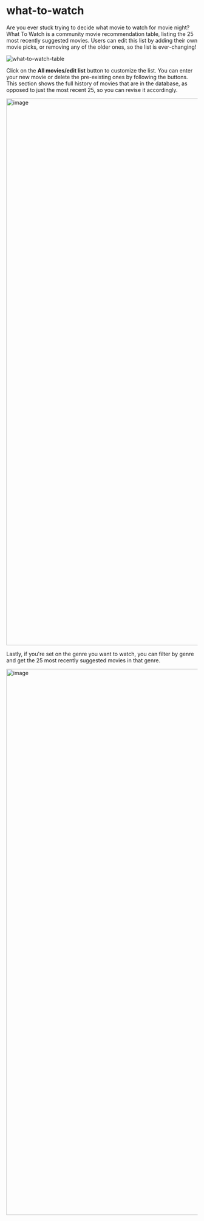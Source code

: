 # what-to-watch

Are you ever stuck trying to decide what movie to watch for movie night? What To Watch is a community movie recommendation table, listing
the 25 most recently suggested movies. Users can edit this list by adding their own movie picks, or removing any of the older ones, so 
the list is ever-changing! 

![what-to-watch-table](https://user-images.githubusercontent.com/77180971/167945617-aa25dcb1-bbc6-4657-8e63-5da4ec7805bc.gif)

Click on the **All movies/edit list** button to customize the list. You can enter your new movie or delete the pre-existing ones by following 
the buttons. This section shows the full history of movies that are in the database, as opposed to just the most recent 25, so you can revise
it accordingly.

<img width="1436" alt="image" src="https://user-images.githubusercontent.com/77180971/167945806-529364c1-96c6-4b72-ad54-247d66dd0fcb.png">

Lastly, if you're set on the genre you want to watch, you can filter by genre and get the 25 most recently suggested movies in that genre.

<img width="1434" alt="image" src="https://user-images.githubusercontent.com/77180971/167945900-9c22dcc9-0262-44c4-9796-46daf4a70e06.png">
